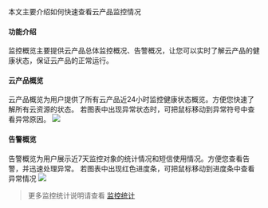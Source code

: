 ﻿本文主要介绍如何快速查看云产品监控情况

#### 功能介绍
监控概览主要提供云产品总体监控概况、告警概况，让您可以实时了解云产品的健康状态，保证云产品的正常运行。

#### 云产品概览

云产品概览为用户提供了所有云产品近24小时监控健康状态概览。方便您快速了解所有云资源的状态。
 若图表中出现异常状态时，可把鼠标移动到异常符号中查看异常原因。
 ![](https://main.qcloudimg.com/raw/ce82614a44b357896dbc490a84df93cb.png)


#### 告警概览
告警概览为用户展示近7天监控对象的统计情况和短信使用情况。方便您查看告警，并迅速处理异常。
若图表中出现红色进度条，可把鼠标移动到进度条中查看异常情况
![](https://main.qcloudimg.com/raw/1ac0c32e1db4ffd41e7305613ad43f93.png)

>更多监控统计说明请查看 [监控统计](https://cloud.tencent.com/document/product/248/6213)


